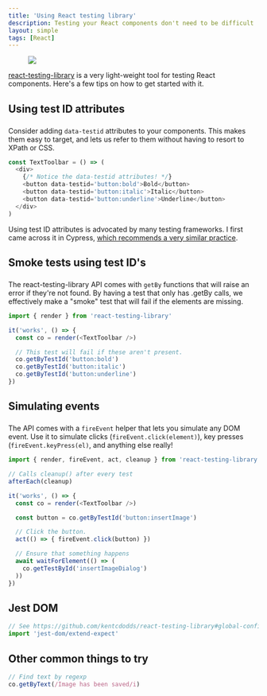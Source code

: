 ```yaml
---
title: 'Using React testing library'
description: Testing your React components don't need to be difficult
layout: simple
tags: [React]
---
```


<figure class='cover'>
<img src='https://source.unsplash.com/DErxVSSQNdM/600x400' />
</figure>

[react-testing-library](https://github.com/testing-library/react-testing-library) is a very light-weight tool for testing React components. Here's a few tips on how to get started with it.

## Using test ID attributes

###

<!-- {.-literate-style} -->

Consider adding `data-testid` attributes to your components. This makes them easy to target, and lets us refer to them without having to resort to XPath or CSS.

```js
const TextToolbar = () => (
  <div>
    {/* Notice the data-testid attributes! */}
    <button data-testid='button:bold'>Bold</button>
    <button data-testid='button:italic'>Italic</button>
    <button data-testid='button:underline'>Underline</button>
  </div>
)
```

Using test ID attributes is advocated by many testing frameworks. I first came across it in Cypress, [which recommends a very similar practice](https://docs.cypress.io/guides/references/best-practices.html#Selecting-Elements).

## Smoke tests using test ID's

###

<!-- {.-literate-style} -->

The react-testing-library API comes with `getBy` functions that will raise an error if they're not found. By having a test that only has .getBy calls, we effectively make a "smoke" test that will fail if the elements are missing.

```js
import { render } from 'react-testing-library'

it('works', () => {
  const co = render(<TextToolbar />)

  // This test will fail if these aren't present.
  co.getByTestId('button:bold')
  co.getByTestId('button:italic')
  co.getByTestId('button:underline')
})
```

## Simulating events

###

<!-- {.-literate-style} -->

The API comes with a `fireEvent` helper that lets you simulate any DOM event. Use it to simulate clicks (`fireEvent.click(element)`), key presses (`fireEvent.keyPress(el)`, and anything else really!

```js
import { render, fireEvent, act, cleanup } from 'react-testing-library'

// Calls cleanup() after every test
afterEach(cleanup)

it('works', () => {
  const co = render(<TextToolbar />)

  const button = co.getByTestId('button:insertImage')

  // Click the button.
  act(() => { fireEvent.click(button) })

  // Ensure that something happens
  await waitForElement(() => (
    co.getTestById('insertImageDialog')
  ))
})
```

## Jest DOM

```js
// See https://github.com/kentcdodds/react-testing-library#global-config
import 'jest-dom/extend-expect'
```

## Other common things to try

```js
// Find text by regexp
co.getByText(/Image has been saved/i)
```

